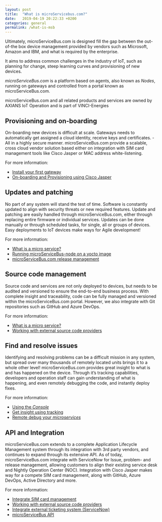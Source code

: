 ```yaml
---
layout: post
title:  "What is microServicebus.com?"
date:   2019-04-19 20:22:33 +0200
categories: general
permalink: /what-is-msb
---
```


Ultimately, microServiceBus.com is designed fill the gap between the out-of-the box device management provided by vendors such as Microsoft, Amazon and IBM, and what is required by the enterprise. 

It aims to address common challenges in the industry of IoT, such as planning for change, steep learning curves and provisioning of new devices. 

*microServiceBus.com* is a platform based on agents, also known as *Nodes*, running on gateways and controlled from a portal known as microServiceBus.com. 

microServiceBus.com and all related products and services are owned by AXIANS IoT Operation and is part of VINCI-Energies


## Provisioning and on-boarding
On-boarding new devices is difficult at scale. Gateways needs to automatically get assigned a cloud identity, receive keys and certificates. -All in a highly secure manner.
microServiceBus.com provide a scalable, cross cloud vendor solution based either on integration with SIM card management tools like Cisco Jasper or MAC address white-listening.

For more information:
* [Install your first gateway]({{site.baseurl}}/installation)
* [On-boarding and Provisioning using Cisco Jasper]({{site.baseurl}}/jasper)


## Updates and patching
No part of any system will stand the test of time. Software is constantly updated to align with security threats or new required features.
Update and patching are easily handled through microServiceBus.com, either through replacing entire firmware or individual services. Updates can be done manually or through scheduled tasks, for single, all or groups of devices.
Easy deployments to IoT devices make ways for Agile development!

For more information:
* [What is a micro service?]({{site.baseurl}}/microService)
* [Running microServiceBus-node on a yocto image]({{site.baseurl}}/yocto)
* [microServiceBus.com release management]({{site.baseurl}}/microservicebus-release-management)


## Source code management
Source code and services are not only deployed to devices, but needs to be audited and versioned to ensure the end-to-end business process.
With complete insight and traceability, code can be fully managed and versioned within the microServiceBus.com portal. However, we also integrate with Git repositories such as GitHub and Azure DevOps.


For more information:
* [What is a micro service?]({{site.baseurl}}/microService)
* [Working with external source code providers]({{site.baseurl}}/source)

## Find and resolve issues
Identifying and resolving problems can be a difficult mission in any system, but spread over many thousands of remotely located units brings it to a whole other level!
microServiceBus.com provides great insight to what is and has happened on the device. Through it’s tracking capabilities, developers and operation staff can gain understanding of what is happening, and even remotely debugging the code, and instantly deploy fixes.

For more information:
* [Using the *Console*]({{site.baseurl}}/console)
* [Get insight using tracking]({{site.baseurl}}/tracking)
* [Remote debug your *microservices*]({{site.baseurl}}/remotedebugging)


## API and Integration
microServiceBus.com extends to a complete Application Lifecycle Management system through its integration with 3rd party vendors, and continues to expand through its extensive API.
As of today, microServiceBus.com integrate with ServiceNow for Issue, problem- and release management, allowing customers to align their existing service desk and Nightly Operation Center (NOC). Integration with Cisco Jasper makes way for a compete SIM card management, along with GitHub, Azure DevOps, Active Directory and more.


For more information:
* [Integrate SIM card management]({{site.baseurl}}/jasper)
* [Working with external source code providers]({{site.baseurl}}/source)
* [Integrate external ticketing system (ServiceNow)]({{site.baseurl}}/servicenow)
* [microServiceBus API]({{site.baseurl}}/api)
